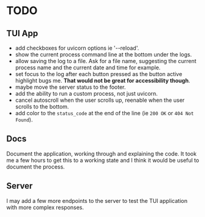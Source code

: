 # TODO

## TUI App

- add checkboxes for uvicorn options ie '--reload'.
- show the current process command line at the bottom under the logs.
- allow saving the log to a file. Ask for a file name, suggesting the current
  process name and the current date and time for example.
- set focus to the log after each button pressed as the button active highlight
  bugs me. **That would not be great for accessibility though**.
- maybe move the server status to the footer.
- add the ability to run a custom process, not just uvicorn.
- cancel autoscroll when the user scrolls up, reenable when the user scrolls to
  the bottom.
- add color to the `status_code` at the end of the line (ie `200 OK` or `404 Not
  Found`).

## Docs

Document the application, working through and explaining the code. It took me a
few hours to get this to a working state and I think it would be useful to
document the process.

## Server

I may add a few more endpoints to the server to test the TUI application with
more complex responses.
